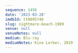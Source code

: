 ```yaml
---
sequence: 1456
date: '2023-03-28'
imdbId: tt0095740
slug: nightmare-beach-1989
venue: null
venueNotes: null
medium: Blu-ray
mediumNotes: Kino Lorber, 2019
---
```


